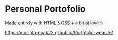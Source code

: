 # Personal Portofolio
Made entirely with HTML & CSS + a bit of love :)

https://mostafa-ehab22.github.io/Portofolio-website/
